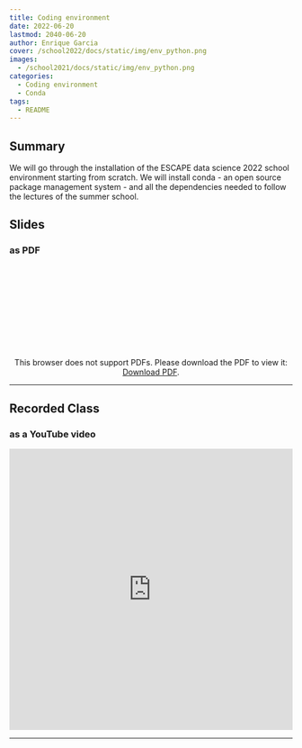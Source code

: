 ```yaml
---
title: Coding environment
date: 2022-06-20
lastmod: 2040-06-20
author: Enrique Garcia
cover: /school2022/docs/static/img/env_python.png
images:
  - /school2021/docs/static/img/env_python.png
categories:
  - Coding environment
  - Conda
tags:
  - README
---
```


## Summary

We will go through the installation of the ESCAPE data science 2022 school environment starting from scratch. We will install conda - an open source package management system - and all the dependencies needed to follow the lectures of the summer school.


## Slides

### as PDF
<CENTER>

<object data="https://indico.in2p3.fr/event/26913/contributions/108201/attachments/71545/101869/20220620_eschool22_Environment_setup.pdf" type="application/pdf" width="100%" height="550px">
    <embed src="https://indico.in2p3.fr/event/26913/contributions/108201/attachments/71545/101869/20220620_eschool22_Environment_setup.pdf">
        <p>This browser does not support PDFs. Please download the PDF to view it: <a href="https://indico.in2p3.fr/event/26913/contributions/108201/attachments/71545/101869/20220620_eschool22_Environment_setup.pdf">Download PDF</a>.</p>
    </embed>
</object>

</CENTER>

---


## Recorded Class

### as a YouTube video

<CENTER>

<iframe width="100%" height="500" src="https://www.youtube.com/embed/ptbiB_0bUf4" title="YouTube video player" frameborder="0" allow="accelerometer; autoplay; clipboard-write; encrypted-media; gyroscope; picture-in-picture" allowfullscreen></iframe>

</CENTER>



---
